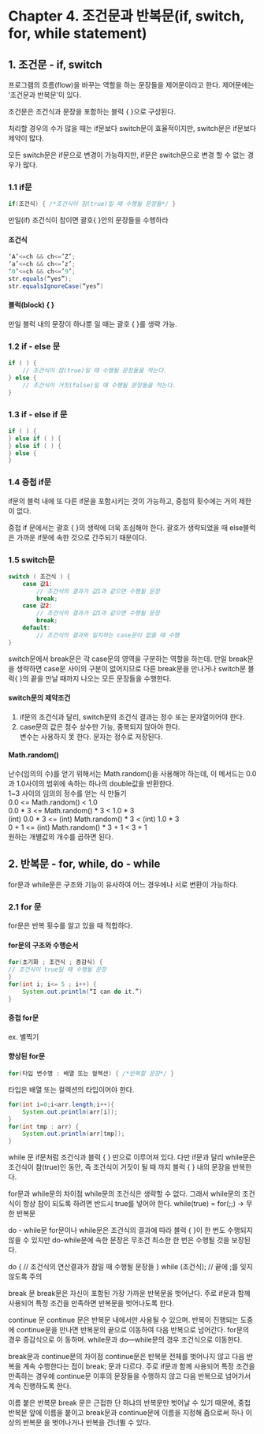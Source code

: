 # Chapter 4. 조건문과 반복문(if, switch, for, while statement)
## 1. 조건문 - if, switch
프로그램의 흐름(flow)을 바꾸는 역할을 하는 문장들을 제어문이라고 한다. 제어문에는 ‘조건문과 반복문’이 있다.

조건문은 조건식과 문장을 포함하는 블럭 { }으로 구성된다.

처리할 경우의 수가 많을 때는 if문보다 switch문이 효율적이지만, switch문은 if문보다 제약이 많다.

모든 switch문은 if문으로 변경이 가능하지만, if문은 switch문으로 변경 할 수 없는 경우가 많다. 

### 1.1 if문
```java
if(조건식) { /*조건식이 참(true)일 때 수행될 문장들*/ }
```
만일(if) 조건식이 참이면 괄호{ }안의 문장들을 수행하라

#### 조건식
```java
‘A’<=ch && ch<=’Z’;
‘a’<=ch && ch<=’z’;
‘0’<=ch && ch<=’9’;
str.equals(“yes”);
str.equalsIgnoreCase(“yes”)
```

#### 블럭(block) { }
만일 블럭 내의 문장이 하나뿐 일 때는 괄호 { }를 생략 가능.

### 1.2 if - else 문
```java
if ( ) {
    // 조건식이 참(true)일 때 수행될 문장들을 적는다.
} else {
    // 조건식이 거짓(false)일 때 수행될 문장들을 적는다.
}
```

### 1.3 if - else if 문
```java
if ( ) {
} else if ( ) { 
} else if ( ) { 
} else {
}
```

### 1.4 중첩 if문
if문의 블럭 내에 또 다른 if문을 포함시키는 것이 가능하고, 중첩의 횟수에는 거의 제한이 없다.

중첩 if 문에서는 괄호 { }의 생략에 더욱 조심해야 한다. 괄호가 생략되었을 때 else블럭은 가까운 if문에 속한 것으로 간주되기 때문이다.

### 1.5 switch문
```java
switch ( 조건식 ) {
	case 값1:
		// 조건식의 결과가 값1과 같으면 수행될 문장
		break;
	case 값2:
		// 조건식의 결과가 값1과 같으면 수행될 문장
		break;
	default:
		// 조건식의 결과와 일치하는 case문이 없을 때 수행
}
```

switch문에서 break문은 각 case문의 영역을 구분하는 역할을 하는데. 만일 break문을 생략하면 case문 사이의 구분이 없어지므로 다른 break문을 만나거나 switch문 블럭{ }의 끝을 만날 때까지 나오는 모든 문장들을 수행한다.

#### switch문의 제약조건
1. if문의 조건식과 달리, switch문의 조건식 결과는 정수 또는 문자열이어야 한다.
2. case문의 값은 정수 상수만 가능, 중복되지 않아야 한다. </br>변수는 사용하지 못 한다. 문자는 정수로 저장된다.

#### Math.random()
난수(임의의 수)를 얻기 위해서는 Math.random()을 사용해야 하는데, 이 메서드는 0.0과 1.0사이의 범위에 속하는 하나의 double값을 반환한다.</br> 
1~3 사이의 임의의 정수를 얻는 식 만들기</br>
0.0 <= Math.random() < 1.0</br>
0.0 * 3 <= Math.random() * 3 < 1.0 * 3</br>
(int) 0.0 * 3 <= (int) Math.random() * 3 < (int) 1.0 * 3</br>
0 + 1 <= (int) Math.random() * 3 + 1 < 3 + 1</br>
원하는 개별값의 개수를 곱하면 된다.</br>

## 2. 반복문 - for, while, do - while
for문과 while문은 구조와 기능이 유사하여 어느 경우에나 서로 변환이 가능하다.

### 2.1 for 문
for문은 반복 횟수를 알고 있을 때 적합하다. 

#### for문의 구조와 수행순서
```java
for(초기화 ; 조건식 ; 증감식) {
// 조건식이 true일 때 수행될 문장
}
for(int i; i<= 5 ; i++) {
	System.out.println(“I can do it.”)
}
```

#### 중첩 for문
ex. 별찍기

#### 향상된 for문
```java
for(타입 변수명 : 배열 또는 컬렉션) { /*반복할 문장*/ }
```
타입은 배열 또는 컬렉션의 타입이어야 한다.
```java
for(int i=0;i<arr.length;i++){
	System.out.println(arr[i]);
}
for(int tmp : arr) {
	System.out.println(arr[tmp]);
}
```
while 문
if문처럼 조건식과 블럭 { } 만으로 이루어져 있다. 다만 if문과 달리 while문은 조건식이 참(true)인 동안, 즉 조건식이 거짓이 될 때 까지 블럭 { } 내의 문장을 반복한다.

for문과 while문의 차이점
while문의 조건식은 생략할 수 없다. 그래서 while문의 조건식이 항상 참이 되도록 하려면 반드시 true를 넣어야 한다.
while(true) = for(;;) → 무한 반복문

do - while문
for문이나 while문은 조건식의 결과에 따라 블럭 { }이 한 번도 수행되지 않을 수 있지만 do-while문에 속한 문장은 무조건 최소한 한 번은 수행될 것을 보장된다.

do {
	// 조건식의 연산결과가 참일 때 수행될 문장들
} while (조건식);		// 끝에 ;를 잊지 않도록 주의

break 문
break문은 자신이 포함된 가장 가까운 반복문을 벗어난다. 주로 if문과 함께 사용되어 특정 조건을 만족하면 반복문을 벗어나도록 한다.

continue 문
continue 문은 반복문 내에서만 사용될 수 있으며. 반복이 진행되는 도중에 continue문을 만나면 반복문의 끝으로 이동하여 다음 반복으로 넘어간다. for문의 경우 증감식으로 이 동하며. while문과 do―while문의 경우 조건식으로 이동한다.






break문과 continue문의 차이점
continue문은 반복문 전체를 벗어나지 않고 다음 반복을 계속 수행한다는 접이 break; 문과 다르다. 주로 if문과 함께 사용되어 특정 조건을 만족하는 경우에 continue문 이후의 문장들을 수행하지 않고 다음 반복으로 넘어가서 계속 진행하도록 한다.

이름 붙은 반복문
break 문은 근접한 단 하냐의 반복문만 벗어날 수 있기 때문에, 중첩 반복문 앞에 이름을 붙이고 break문과 continue문에 이름을 지정해 줌으로써 하나 이상의 반복문 을 벗어나거나 반복을 건너뛸 수 있다.

